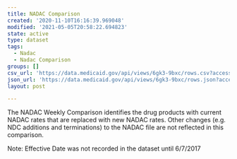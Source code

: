 ```yaml
---
title: NADAC Comparison
created: '2020-11-10T16:16:39.969048'
modified: '2021-05-05T20:58:22.694823'
state: active
type: dataset
tags:
  - Nadac
  - Nadac Comparison
groups: []
csv_url: 'https://data.medicaid.gov/api/views/6gk3-9bxc/rows.csv?accessType=DOWNLOAD'
json_url: 'https://data.medicaid.gov/api/views/6gk3-9bxc/rows.json?accessType=DOWNLOAD'
layout: post

---
```

The NADAC Weekly Comparison identifies the drug products with current NADAC rates that are replaced with new NADAC rates.  Other changes (e.g. NDC additions and terminations) to the NADAC file are not reflected in this comparison.

Note: Effective Date was not recorded in the dataset until 6/7/2017
